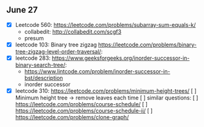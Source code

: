 ## June 27
- [x] Leetcode 560:  https://leetcode.com/problems/subarray-sum-equals-k/
    - collabedit: http://collabedit.com/scgf3
    - presum
- [x] leetcode 103: Binary tree zigzag https://leetcode.com/problems/binary-tree-zigzag-level-order-traversal/:
- [x] leetcode 283: https://www.geeksforgeeks.org/inorder-successor-in-binary-search-tree/:
    - https://www.lintcode.com/problem/inorder-successor-in-bst/description
    - inorder successor
- [x] leetcode 310: https://leetcode.com/problems/minimum-height-trees/
    [ ] Minimum height tree → remove leaves each time 
    [ ] similar questions:
        [ ] https://leetcode.com/problems/course-schedule/
        [ ] https://leetcode.com/problems/course-schedule-ii/
        [ ] https://leetcode.com/problems/clone-graph/